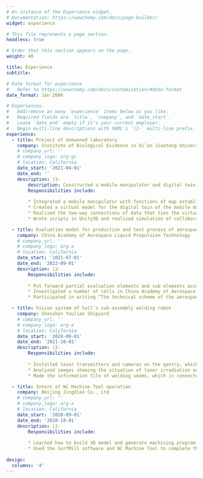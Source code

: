 ```yaml
---
# An instance of the Experience widget.
# Documentation: https://wowchemy.com/docs/page-builder/
widget: experience

# This file represents a page section.
headless: true

# Order that this section appears on the page.
weight: 40

title: Experience
subtitle:

# Date format for experience
#   Refer to https://wowchemy.com/docs/customization/#date-format
date_format: Jan 2006

# Experiences.
#   Add/remove as many `experience` items below as you like.
#   Required fields are `title`, `company`, and `date_start`.
#   Leave `date_end` empty if it's your current employer.
#   Begin multi-line descriptions with YAML's `|2-` multi-line prefix.
experience:
  - title: Project of Unmanned laboratory
    company: Institute of Biological Evidence in Xi’an Jiaotong University
    # company_url: ''
    # company_logo: org-gc
    # location: California
    date_start: '2021-04-01'
    date_end: ''
    description: |3-
        description: Constructed a mobile manipulator and digital twin system for it to solve the problems of tedious experimental steps and long waiting time
        Responsibilities include: 
        
        * Integrated a mobile manipulator with functions of map establishment, navigation and end-effector alignment
        * Created a virtual model for the digital twin of the mobile manipulator in Unity3D
        * Realized the two-way connections of data that ties the virtual and real products together through ROS (Robot Operating System) and Modbus communication protocol
        * Wrote scripts in Unity3D and realized simulation of collaborative manipulator before operation

  - title: Evaluation model for production and test process of aerospace liquid propulsion products
    company: China Academy of Aerospace Liquid Propulsion Technology
    # company_url: ''
    # company_logo: org-x
    # location: California
    date_start: '2021-07-01'
    date_end: '2022-09-01'
    description: |2-
        Responsibilities include: 
        
        * Put forward partial evaluation elements and sub elements according to the theory of 5M1E
        * Investigated a number of cells in China Academy of Aerospace Liquid Propulsion Technology, such as engine assembly, casting, electroplating, etc., to iterate and optimize evaluation elements and criteria
        * Participated in writing “The technical scheme of the aerospace liquid propulsion process evaluation model” and “The work guide for construction of advanced manufacturing cells of aerospace liquid propulsion products”

  - title: Vision system of hull’s sub-assembly welding robot
    company: Shenzhen Youlian Shipyard
    # company_url: ''
    # company_logo: org-x
    # location: California
    date_start: '2020-09-01'
    date_end: '2021-10-01'
    description: |2-
        Responsibilities include: 
        
        * Installed laser transmitters and cameras on the gantry, which are used to scan the workpiece before welding
        * Analyzed images showing the situation of laser irradiation on the workpiece and designed an image recognition algorithm to recognize welding seams in images
        * Made the information file of welding seams, which is connected with the offline programming system to generate the executable file of the robot control system

  - title: Intern of NC Machine Tool operation
    company: Beijing Jingdiao Co., Ltd
    # company_url: ''
    # company_logo: org-x
    # location: California
    date_start: '2020-09-01'
    date_end: '2020-10-01'
    description: |2- 
        Responsibilities include: 
        
        * Learned how to build 3D model and generate machining program in a CAM software named SurfMill
        * Used the SurfMill software and NC Machine Tool to complete the design and machining of a fingertip top toy
      
design:
  columns: '4'
---
```

